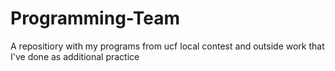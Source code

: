 # Programming-Team
 A repositiory with my programs from ucf local contest and outside work that I've done as additional practice
